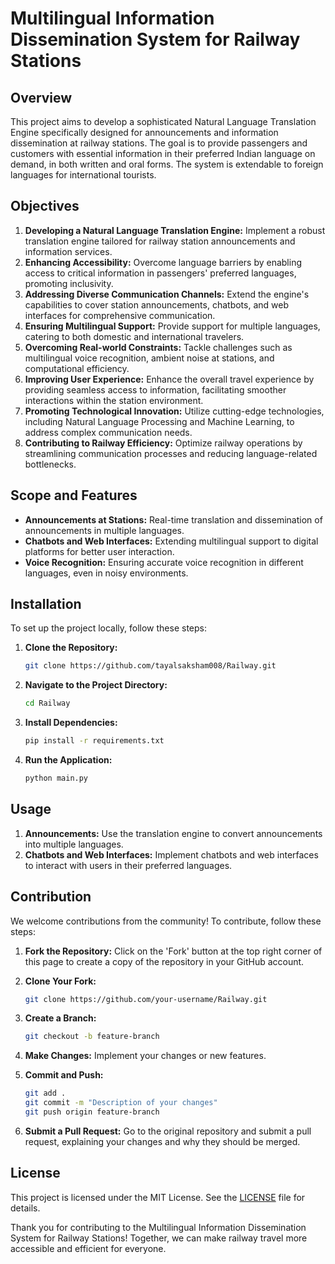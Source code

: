 # Multilingual Information Dissemination System for Railway Stations

## Overview

This project aims to develop a sophisticated Natural Language Translation Engine specifically designed for announcements and information dissemination at railway stations. The goal is to provide passengers and customers with essential information in their preferred Indian language on demand, in both written and oral forms. The system is extendable to foreign languages for international tourists.

## Objectives

1. **Developing a Natural Language Translation Engine:** Implement a robust translation engine tailored for railway station announcements and information services.
2. **Enhancing Accessibility:** Overcome language barriers by enabling access to critical information in passengers' preferred languages, promoting inclusivity.
3. **Addressing Diverse Communication Channels:** Extend the engine's capabilities to cover station announcements, chatbots, and web interfaces for comprehensive communication.
4. **Ensuring Multilingual Support:** Provide support for multiple languages, catering to both domestic and international travelers.
5. **Overcoming Real-world Constraints:** Tackle challenges such as multilingual voice recognition, ambient noise at stations, and computational efficiency.
6. **Improving User Experience:** Enhance the overall travel experience by providing seamless access to information, facilitating smoother interactions within the station environment.
7. **Promoting Technological Innovation:** Utilize cutting-edge technologies, including Natural Language Processing and Machine Learning, to address complex communication needs.
8. **Contributing to Railway Efficiency:** Optimize railway operations by streamlining communication processes and reducing language-related bottlenecks.

## Scope and Features

- **Announcements at Stations:** Real-time translation and dissemination of announcements in multiple languages.
- **Chatbots and Web Interfaces:** Extending multilingual support to digital platforms for better user interaction.
- **Voice Recognition:** Ensuring accurate voice recognition in different languages, even in noisy environments.

## Installation

To set up the project locally, follow these steps:

1. **Clone the Repository:**
   ```bash
   git clone https://github.com/tayalsaksham008/Railway.git
   ```
2. **Navigate to the Project Directory:**
   ```bash
   cd Railway
   ```
3. **Install Dependencies:**
   ```bash
   pip install -r requirements.txt
   ```
4. **Run the Application:**
   ```bash
   python main.py
   ```

## Usage

1. **Announcements:** Use the translation engine to convert announcements into multiple languages.
2. **Chatbots and Web Interfaces:** Implement chatbots and web interfaces to interact with users in their preferred languages.

## Contribution

We welcome contributions from the community! To contribute, follow these steps:

1. **Fork the Repository:**
   Click on the 'Fork' button at the top right corner of this page to create a copy of the repository in your GitHub account.

2. **Clone Your Fork:**
   ```bash
   git clone https://github.com/your-username/Railway.git
   ```

3. **Create a Branch:**
   ```bash
   git checkout -b feature-branch
   ```

4. **Make Changes:**
   Implement your changes or new features.

5. **Commit and Push:**
   ```bash
   git add .
   git commit -m "Description of your changes"
   git push origin feature-branch
   ```

6. **Submit a Pull Request:**
   Go to the original repository and submit a pull request, explaining your changes and why they should be merged.

## License

This project is licensed under the MIT License. See the [LICENSE](LICENSE) file for details.

Thank you for contributing to the Multilingual Information Dissemination System for Railway Stations! Together, we can make railway travel more accessible and efficient for everyone.
